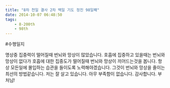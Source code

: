 ```yaml
---
title: "8차 천일 결사 2차 백일 기도 정진 98일째"
date: 2014-10-07 06:48:50
tags:
    - 8-200th
    - 98th
---
```


#수행일지

명상중 집중력이 떨어질때 번뇌와 망상이 많았습니다. 호흡에 집중하고 있을때는 번뇌와 망상이 없다가 호흡에 대한 집중도가 떨어질때 번뇌와 망상이 끼어드는것을 봅니다. 항상 모든일에 몰입하는 습관을 들이도록 노력해야겠습니다. 그것이 번뇌와 망상을 줄이는 최선의 방법같습니다. 저는 잘 살고 있습니다. 아무 부족함이 없습니다. 감사합니다. 부처님!
